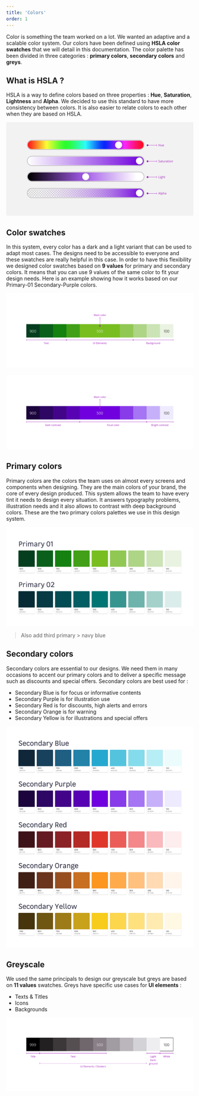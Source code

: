 ```yaml
---
title: 'Colors'
order: 1
---
```


Color is something the team worked on a lot. We wanted an adaptive and a scalable color system. Our colors have been defined using **HSLA color swatches** that we will detail in this documentation. The color palette has been divided in three categories : **primary colors**, **secondary colors** and **greys**.

## What is HSLA ?
HSLA is a way to define colors based on three properties : **Hue**, **Saturation**, **Lightness** and **Alpha**. We decided to use this standard to have more consistency between colors. It is also easier to relate colors to each other when they are based on HSLA.

![hslaVisual](HslaGrey.png)

## Color swatches
In this system, every color has a dark and a light variant that can be used to adapt most cases. The designs need to be accessible to everyone and these swatches are really helpful in this case. In order to have this flexibility we designed color swatches based on **9 values** for primary and secondary colors. It means that you can use 9 values of the same color to fit your design needs.  Here is an example showing how it works based on our Primary-01 Secondary-Purple colors.

![Primary-01](Primary-01.png)
<br><br>
![Primary-02](Primary-02.png)

## Primary colors

Primary colors are the colors the team uses on almost every screens and components when designing. They are the main colors of your brand, the core of every design produced. This system allows the team to have every tint it needs to design every situation. It answers typography problems, illustration needs and it also allows to contrast with deep background colors. These are the two primary colors palettes we use in this design system.

![PrimaryColorsPalette](PrimaryColorsPalette.png)
>Also add third primary > navy blue

## Secondary colors
Secondary colors are essential to our designs. We need them in many occasions to accent our primary colors and to deliver a specific message such as discounts and special offers. Secondary colors are best used for :
* Secondary Blue is for focus or informative contents
* Secondary Purple is for illustration use
* Secondary Red is for discounts, high alerts and errors
* Secondary Orange is for warning
* Secondary Yellow is for illustrations and special offers

![SecondaryColorsPalette](SecondaryColorsPalette.png)

## Greyscale
We used the same principals to design our greyscale but greys are based on **11 values** swatches. Greys have specific use cases for **UI elements** :
* Texts & Titles
* Icons
* Backgrounds

![Greyscale](Greyscale.png)
